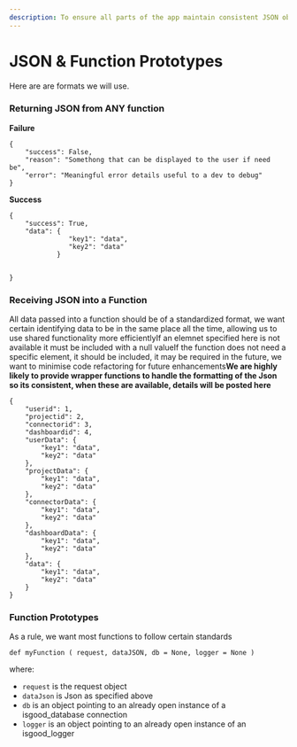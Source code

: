 ```yaml
---
description: To ensure all parts of the app maintain consistent JSON objects
---
```


# JSON & Function Prototypes

Here are are formats we will use.

### **Returning JSON from ANY function**

**Failure**

```text
{
    "success": False,
    "reason": "Somethong that can be displayed to the user if need be",
    "error": "Meaningful error details useful to a dev to debug"
}
```

**Success**

```text
{
    "success": True,
    "data": {
               "key1": "data",
               "key2": "data" 
            } 


}
```

### Receiving JSON into a Function

All data passed into a function should be of a standardized format, we want certain identifying data to be in the same place all the time, allowing us to use shared functionality more efficientlyIf an elemnet specified here is not available it must be included with a null valueIf the function does not need a specific element, it should be included, it may be required in the future, we want to minimise code refactoring for future enhancements**We are highly likely to provide wrapper functions to handle the formatting of the Json so its consistent, when these are available, details will be posted here**

```text
{
    "userid": 1,
    "projectid": 2,
    "connectorid": 3,
    "dashboardid": 4,
    "userData": {
        "key1": "data",
        "key2": "data"
    },
    "projectData": {
        "key1": "data",
        "key2": "data"
    },
    "connectorData": {
        "key1": "data",
        "key2": "data"
    },
    "dashboardData": {
        "key1": "data",
        "key2": "data"
    },
    "data": {
        "key1": "data",
        "key2": "data"
    }
}
```

### Function Prototypes

As a rule, we want most functions to follow certain standards

```text
def myFunction ( request, dataJSON, db = None, logger = None )
```

where:

* `request` is the request object
* `dataJson` is Json as specified above
* `db` is an object pointing to an already open instance of a isgood\_database connection
* `logger` is an object pointing to an already open instance of an isgood\_logger

